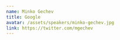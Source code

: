 ```yaml
---
name: Minko Gechev
title: Google
avatar: /assets/speakers/minko-gechev.jpg
link: https://twitter.com/mgechev
---
```

